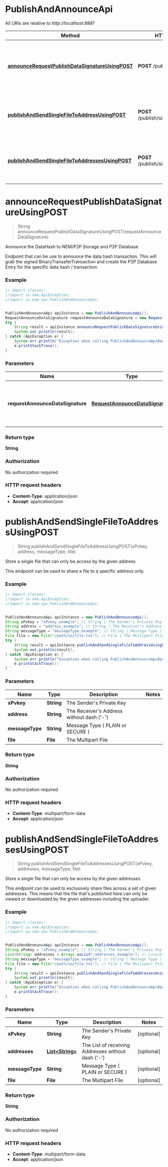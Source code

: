 # PublishAndAnnounceApi

All URIs are relative to *http://localhost:8881*

Method | HTTP request | Description
------------- | ------------- | -------------
[**announceRequestPublishDataSignatureUsingPOST**](PublishAndAnnounceApi.md#announceRequestPublishDataSignatureUsingPOST) | **POST** /publish/announce | Announce the DataHash to NEM/P2P Storage and P2P Database
[**publishAndSendSingleFileToAddressUsingPOST**](PublishAndAnnounceApi.md#publishAndSendSingleFileToAddressUsingPOST) | **POST** /publish/single/to/{address} | Store a single file that can only be access by the given address
[**publishAndSendSingleFileToAddressesUsingPOST**](PublishAndAnnounceApi.md#publishAndSendSingleFileToAddressesUsingPOST) | **POST** /publish/single/to/addresses | Store a single file that can only be access by the given addresses


<a name="announceRequestPublishDataSignatureUsingPOST"></a>
# **announceRequestPublishDataSignatureUsingPOST**
> String announceRequestPublishDataSignatureUsingPOST(requestAnnounceDataSignature)

Announce the DataHash to NEM/P2P Storage and P2P Database

Endpoint that can be use to announce the data hash transaction. This will grab the signed BinaryTransaferTransaction and create the P2P Database Entry for the specific data hash / transaction.

### Example
```java
// Import classes:
//import io.nem.ApiException;
//import io.nem.xpx.PublishAndAnnounceApi;


PublishAndAnnounceApi apiInstance = new PublishAndAnnounceApi();
RequestAnnounceDataSignature requestAnnounceDataSignature = new RequestAnnounceDataSignature(); // RequestAnnounceDataSignature | The Request Announce Data Signature Json Format
try {
    String result = apiInstance.announceRequestPublishDataSignatureUsingPOST(requestAnnounceDataSignature);
    System.out.println(result);
} catch (ApiException e) {
    System.err.println("Exception when calling PublishAndAnnounceApi#announceRequestPublishDataSignatureUsingPOST");
    e.printStackTrace();
}
```

### Parameters

Name | Type | Description  | Notes
------------- | ------------- | ------------- | -------------
 **requestAnnounceDataSignature** | [**RequestAnnounceDataSignature**](RequestAnnounceDataSignature.md)| The Request Announce Data Signature Json Format | [optional]

### Return type

**String**

### Authorization

No authorization required

### HTTP request headers

 - **Content-Type**: application/json
 - **Accept**: application/json

<a name="publishAndSendSingleFileToAddressUsingPOST"></a>
# **publishAndSendSingleFileToAddressUsingPOST**
> String publishAndSendSingleFileToAddressUsingPOST(xPvkey, address, messageType, file)

Store a single file that can only be access by the given address

This endpoint can be used to share a file to a specific address only.

### Example
```java
// Import classes:
//import io.nem.ApiException;
//import io.nem.xpx.PublishAndAnnounceApi;


PublishAndAnnounceApi apiInstance = new PublishAndAnnounceApi();
String xPvkey = "xPvkey_example"; // String | The Sender's Private Key
String address = "address_example"; // String | The Receiver's Address without dash ('-')
String messageType = "messageType_example"; // String | Message Type ( PLAIN or SECURE )
File file = new File("/path/to/file.txt"); // File | The Multipart File
try {
    String result = apiInstance.publishAndSendSingleFileToAddressUsingPOST(xPvkey, address, messageType, file);
    System.out.println(result);
} catch (ApiException e) {
    System.err.println("Exception when calling PublishAndAnnounceApi#publishAndSendSingleFileToAddressUsingPOST");
    e.printStackTrace();
}
```

### Parameters

Name | Type | Description  | Notes
------------- | ------------- | ------------- | -------------
 **xPvkey** | **String**| The Sender&#39;s Private Key |
 **address** | **String**| The Receiver&#39;s Address without dash (&#39;-&#39;) |
 **messageType** | **String**| Message Type ( PLAIN or SECURE ) |
 **file** | **File**| The Multipart File |

### Return type

**String**

### Authorization

No authorization required

### HTTP request headers

 - **Content-Type**: multipart/form-data
 - **Accept**: application/json

<a name="publishAndSendSingleFileToAddressesUsingPOST"></a>
# **publishAndSendSingleFileToAddressesUsingPOST**
> String publishAndSendSingleFileToAddressesUsingPOST(xPvkey, addresses, messageType, file)

Store a single file that can only be access by the given addresses

This endpoint can be used to exclusively share files across a set of given addresses. This means that the file that&#39;s published here can only be viewed or downloaded by the given addresses including the uploader.

### Example
```java
// Import classes:
//import io.nem.ApiException;
//import io.nem.xpx.PublishAndAnnounceApi;


PublishAndAnnounceApi apiInstance = new PublishAndAnnounceApi();
String xPvkey = "xPvkey_example"; // String | The Sender's Private Key
List<String> addresses = Arrays.asList("addresses_example"); // List<String> | The List of receiving Addresses without dash ('-')
String messageType = "messageType_example"; // String | Message Type ( PLAIN or SECURE )
File file = new File("/path/to/file.txt"); // File | The Multipart File
try {
    String result = apiInstance.publishAndSendSingleFileToAddressesUsingPOST(xPvkey, addresses, messageType, file);
    System.out.println(result);
} catch (ApiException e) {
    System.err.println("Exception when calling PublishAndAnnounceApi#publishAndSendSingleFileToAddressesUsingPOST");
    e.printStackTrace();
}
```

### Parameters

Name | Type | Description  | Notes
------------- | ------------- | ------------- | -------------
 **xPvkey** | **String**| The Sender&#39;s Private Key | [optional]
 **addresses** | [**List&lt;String&gt;**](String.md)| The List of receiving Addresses without dash (&#39;-&#39;) | [optional]
 **messageType** | **String**| Message Type ( PLAIN or SECURE ) | [optional]
 **file** | **File**| The Multipart File | [optional]

### Return type

**String**

### Authorization

No authorization required

### HTTP request headers

 - **Content-Type**: multipart/form-data
 - **Accept**: application/json

